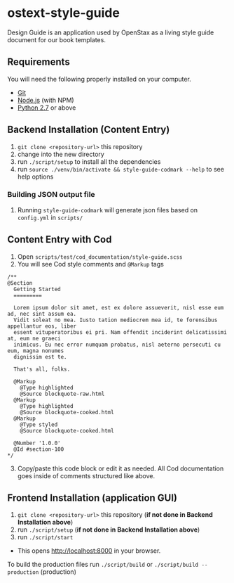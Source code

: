 # ostext-style-guide

Design Guide is an application used by OpenStax as a living style guide document for our book templates.

## Requirements
You will need the following properly installed on your computer.

* [Git](http://git-scm.com/)
* [Node.js](http://nodejs.org/) (with NPM)
* [Python 2.7](https://www.python.org/downloads/) or above

## Backend Installation (Content Entry)

1. `git clone <repository-url>` this repository
1. change into the new directory
1. run `./script/setup` to install all the dependencies
1. run `source ./venv/bin/activate && style-guide-codmark --help` to see help options

### Building JSON output file

1. Running `style-guide-codmark` will generate json files based on `config.yml` in `scripts/`

## Content Entry with Cod
1. Open `scripts/test/cod_documentation/style-guide.scss`
2. You will see Cod style comments and `@Markup` tags
```
/**
@Section
  Getting Started
  =========

  Lorem ipsum dolor sit amet, est ex dolore assueverit, nisl esse eum ad, nec sint assum ea.
  Vidit soleat no mea. Iusto tation mediocrem mea id, te forensibus appellantur eos, liber
  essent vituperatoribus ei pri. Nam offendit inciderint delicatissimi at, eum ne graeci
  inimicus. Eu nec error numquam probatus, nisl aeterno persecuti cu eum, magna nonumes
  dignissim est te.

  That's all, folks.

  @Markup
    @Type highlighted
    @Source blockquote-raw.html
  @Markup
    @Type highlighted
    @Source blockquote-cooked.html
  @Markup
    @Type styled
    @Source blockquote-cooked.html

  @Number '1.0.0'
  @Id #section-100
*/
```

3. Copy/paste this code block or edit it as needed. All Cod documentation goes inside of comments structured like above.

## Frontend Installation (application GUI)

1. `git clone <repository-url>` this repository (**if not done in Backend Installation above**)
1. run `./script/setup` (**if not done in Backend Installation above**)
2. run `./script/start`
  * This opens [http://localhost:8000](http://localhost:8000) in your browser.

To build the production files run `./script/build` or `./script/build --production` (production)
